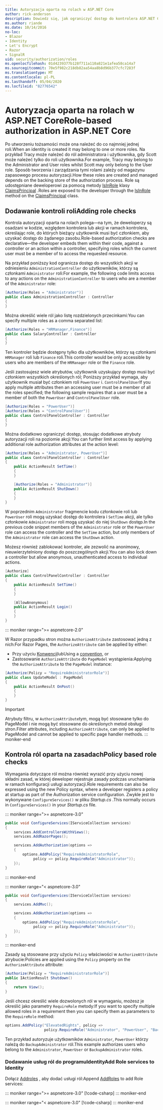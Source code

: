 ```yaml
---
title: Autoryzacja oparta na rolach w ASP.NET Core
author: rick-anderson
description: Dowiedz się, jak ograniczyć dostęp do kontrolera ASP.NET Core i akcji, przekazując role do atrybutu Autoryzuj.
ms.author: riande
ms.date: 10/14/2016
no-loc:
- Blazor
- Identity
- Let's Encrypt
- Razor
- SignalR
uid: security/authorization/roles
ms.openlocfilehash: 01d4239377b128f711a110a821e1afea58ca14a7
ms.sourcegitcommit: 70e5f982c218db82aa54aa8b8d96b377cfc7283f
ms.translationtype: MT
ms.contentlocale: pl-PL
ms.lasthandoff: 05/04/2020
ms.locfileid: "82776542"
---
```

# <a name="role-based-authorization-in-aspnet-core"></a><span data-ttu-id="40b62-103">Autoryzacja oparta na rolach w ASP.NET Core</span><span class="sxs-lookup"><span data-stu-id="40b62-103">Role-based authorization in ASP.NET Core</span></span>

<a name="security-authorization-role-based"></a>

<span data-ttu-id="40b62-104">Po utworzeniu tożsamości może ona należeć do co najmniej jednej roli.</span><span class="sxs-lookup"><span data-stu-id="40b62-104">When an identity is created it may belong to one or more roles.</span></span> <span data-ttu-id="40b62-105">Na przykład Tracy może należeć do ról administratora i użytkownika, gdy Scott może należeć tylko do roli użytkownika.</span><span class="sxs-lookup"><span data-stu-id="40b62-105">For example, Tracy may belong to the Administrator and User roles whilst Scott may only belong to the User role.</span></span> <span data-ttu-id="40b62-106">Sposób tworzenia i zarządzania tymi rolami zależy od magazynu zapasowego procesu autoryzacji.</span><span class="sxs-lookup"><span data-stu-id="40b62-106">How these roles are created and managed depends on the backing store of the authorization process.</span></span> <span data-ttu-id="40b62-107">Role są udostępniane deweloperowi za pomocą metody [IsInRole](/dotnet/api/system.security.principal.genericprincipal.isinrole) klasy [ClaimsPrincipal](/dotnet/api/system.security.claims.claimsprincipal) .</span><span class="sxs-lookup"><span data-stu-id="40b62-107">Roles are exposed to the developer through the [IsInRole](/dotnet/api/system.security.principal.genericprincipal.isinrole) method on the [ClaimsPrincipal](/dotnet/api/system.security.claims.claimsprincipal) class.</span></span>

## <a name="adding-role-checks"></a><span data-ttu-id="40b62-108">Dodawanie kontroli roli</span><span class="sxs-lookup"><span data-stu-id="40b62-108">Adding role checks</span></span>

<span data-ttu-id="40b62-109">Kontrola autoryzacji oparta na rolach polega&mdash;na tym, że deweloperzy są osadzani w kodzie, względem kontrolera lub akcji w ramach kontrolera, określając role, do których bieżący użytkownik musi być członkiem, aby uzyskać dostęp do żądanego zasobu.</span><span class="sxs-lookup"><span data-stu-id="40b62-109">Role-based authorization checks are declarative&mdash;the developer embeds them within their code, against a controller or an action within a controller, specifying roles which the current user must be a member of to access the requested resource.</span></span>

<span data-ttu-id="40b62-110">Na przykład poniższy kod ogranicza dostęp do wszystkich akcji w odniesieniu `AdministrationController` do użytkowników, którzy są członkami `Administrator` roli:</span><span class="sxs-lookup"><span data-stu-id="40b62-110">For example, the following code limits access to any actions on the `AdministrationController` to users who are a member of the `Administrator` role:</span></span>

```csharp
[Authorize(Roles = "Administrator")]
public class AdministrationController : Controller
{
}
```

<span data-ttu-id="40b62-111">Można określić wiele ról jako listę rozdzielonych przecinkami:</span><span class="sxs-lookup"><span data-stu-id="40b62-111">You can specify multiple roles as a comma separated list:</span></span>

```csharp
[Authorize(Roles = "HRManager,Finance")]
public class SalaryController : Controller
{
}
```

<span data-ttu-id="40b62-112">Ten kontroler będzie dostępny tylko dla użytkowników, którzy są członkami `HRManager` roli lub `Finance` roli.</span><span class="sxs-lookup"><span data-stu-id="40b62-112">This controller would be only accessible by users who are members of the `HRManager` role or the `Finance` role.</span></span>

<span data-ttu-id="40b62-113">Jeśli zastosujesz wiele atrybutów, użytkownik uzyskujący dostęp musi być członkiem wszystkich określonych ról; Poniższy przykład wymaga, aby użytkownik musiał być członkiem roli `PowerUser` i. `ControlPanelUser`</span><span class="sxs-lookup"><span data-stu-id="40b62-113">If you apply multiple attributes then an accessing user must be a member of all the roles specified; the following sample requires that a user must be a member of both the `PowerUser` and `ControlPanelUser` role.</span></span>

```csharp
[Authorize(Roles = "PowerUser")]
[Authorize(Roles = "ControlPanelUser")]
public class ControlPanelController : Controller
{
}
```

<span data-ttu-id="40b62-114">Można dodatkowo ograniczyć dostęp, stosując dodatkowe atrybuty autoryzacji roli na poziomie akcji:</span><span class="sxs-lookup"><span data-stu-id="40b62-114">You can further limit access by applying additional role authorization attributes at the action level:</span></span>

```csharp
[Authorize(Roles = "Administrator, PowerUser")]
public class ControlPanelController : Controller
{
    public ActionResult SetTime()
    {
    }

    [Authorize(Roles = "Administrator")]
    public ActionResult ShutDown()
    {
    }
}
```

<span data-ttu-id="40b62-115">W poprzednim `Administrator` fragmencie kodu członkowie roli lub `PowerUser` roli mogą uzyskać dostęp do kontrolera i `SetTime` akcji, ale tylko członkowie `Administrator` roli mogą uzyskać do niej `ShutDown` dostęp.</span><span class="sxs-lookup"><span data-stu-id="40b62-115">In the previous code snippet members of the `Administrator` role or the `PowerUser` role can access the controller and the `SetTime` action, but only members of the `Administrator` role can access the `ShutDown` action.</span></span>

<span data-ttu-id="40b62-116">Możesz również zablokować kontroler, ale zezwolić na anonimowy, nieuwierzytelniony dostęp do poszczególnych akcji.</span><span class="sxs-lookup"><span data-stu-id="40b62-116">You can also lock down a controller but allow anonymous, unauthenticated access to individual actions.</span></span>

```csharp
[Authorize]
public class ControlPanelController : Controller
{
    public ActionResult SetTime()
    {
    }

    [AllowAnonymous]
    public ActionResult Login()
    {
    }
}
```

::: moniker range=">= aspnetcore-2.0"

<span data-ttu-id="40b62-117">W Razor przypadku stron można `AuthorizeAttribute` zastosować jedną z nich:</span><span class="sxs-lookup"><span data-stu-id="40b62-117">For Razor Pages, the `AuthorizeAttribute` can be applied by either:</span></span>

* <span data-ttu-id="40b62-118">Przy użyciu [Konwencji](xref:razor-pages/razor-pages-conventions#page-model-action-conventions)lub</span><span class="sxs-lookup"><span data-stu-id="40b62-118">Using a [convention](xref:razor-pages/razor-pages-conventions#page-model-action-conventions), or</span></span>
* <span data-ttu-id="40b62-119">Zastosowanie `AuthorizeAttribute` do `PageModel` wystąpienia:</span><span class="sxs-lookup"><span data-stu-id="40b62-119">Applying the `AuthorizeAttribute` to the `PageModel` instance:</span></span>

```csharp
[Authorize(Policy = "RequireAdministratorRole")]
public class UpdateModel : PageModel
{
    public ActionResult OnPost()
    {
    }
}
```

> [!IMPORTANT]
> <span data-ttu-id="40b62-120">Atrybuty filtru, w `AuthorizeAttribute`tym, mogą być stosowane tylko do PageModel i nie mogą być stosowane do określonych metod obsługi stron.</span><span class="sxs-lookup"><span data-stu-id="40b62-120">Filter attributes, including `AuthorizeAttribute`, can only be applied to PageModel and cannot be applied to specific page handler methods.</span></span>
::: moniker-end

<a name="security-authorization-role-policy"></a>

## <a name="policy-based-role-checks"></a><span data-ttu-id="40b62-121">Kontrola ról oparta na zasadach</span><span class="sxs-lookup"><span data-stu-id="40b62-121">Policy based role checks</span></span>

<span data-ttu-id="40b62-122">Wymagania dotyczące ról można również wyrazić przy użyciu nowej składni zasad, w której deweloper rejestruje zasady podczas uruchamiania w ramach konfiguracji usługi autoryzacji.</span><span class="sxs-lookup"><span data-stu-id="40b62-122">Role requirements can also be expressed using the new Policy syntax, where a developer registers a policy at startup as part of the Authorization service configuration.</span></span> <span data-ttu-id="40b62-123">Zwykle jest to wykonywane `ConfigureServices()` w pliku *Startup.cs* .</span><span class="sxs-lookup"><span data-stu-id="40b62-123">This normally occurs in `ConfigureServices()` in your *Startup.cs* file.</span></span>

::: moniker range=">= aspnetcore-3.0"
```csharp
public void ConfigureServices(IServiceCollection services)
{
    services.AddControllersWithViews();
    services.AddRazorPages();

    services.AddAuthorization(options =>
    {
        options.AddPolicy("RequireAdministratorRole",
             policy => policy.RequireRole("Administrator"));
    });
}
```
::: moniker-end

::: moniker range="< aspnetcore-3.0"
```csharp
public void ConfigureServices(IServiceCollection services)
{
    services.AddMvc();

    services.AddAuthorization(options =>
    {
        options.AddPolicy("RequireAdministratorRole",
             policy => policy.RequireRole("Administrator"));
    });
}
```
::: moniker-end

<span data-ttu-id="40b62-124">Zasady są stosowane przy użyciu `Policy` właściwości w `AuthorizeAttribute` atrybucie:</span><span class="sxs-lookup"><span data-stu-id="40b62-124">Policies are applied using the `Policy` property on the `AuthorizeAttribute` attribute:</span></span>

```csharp
[Authorize(Policy = "RequireAdministratorRole")]
public IActionResult Shutdown()
{
    return View();
}
```

<span data-ttu-id="40b62-125">Jeśli chcesz określić wiele dozwolonych ról w wymaganiu, możesz je określić jako parametry `RequireRole` metody:</span><span class="sxs-lookup"><span data-stu-id="40b62-125">If you want to specify multiple allowed roles in a requirement then you can specify them as parameters to the `RequireRole` method:</span></span>

```csharp
options.AddPolicy("ElevatedRights", policy =>
                  policy.RequireRole("Administrator", "PowerUser", "BackupAdministrator"));
```

<span data-ttu-id="40b62-126">Ten przykład autoryzuje użytkowników `Administrator`, `PowerUser` którzy należą do `BackupAdministrator` ról.</span><span class="sxs-lookup"><span data-stu-id="40b62-126">This example authorizes users who belong to the `Administrator`, `PowerUser` or `BackupAdministrator` roles.</span></span>

### <a name="add-role-services-to-identity"></a><span data-ttu-id="40b62-127">Dodawanie usług ról do programuIdentity</span><span class="sxs-lookup"><span data-stu-id="40b62-127">Add Role services to Identity</span></span>

<span data-ttu-id="40b62-128">Dołącz [Addroles](/dotnet/api/microsoft.aspnetcore.identity.identitybuilder.addroles#Microsoft_AspNetCore_Identity_IdentityBuilder_AddRoles__1) , aby dodać usługi ról:</span><span class="sxs-lookup"><span data-stu-id="40b62-128">Append [AddRoles](/dotnet/api/microsoft.aspnetcore.identity.identitybuilder.addroles#Microsoft_AspNetCore_Identity_IdentityBuilder_AddRoles__1) to add Role services:</span></span>

::: moniker range=">= aspnetcore-3.0"
[!code-csharp[](roles/samples/3_0/Startup.cs?name=snippet&highlight=7)]
::: moniker-end

::: moniker range="< aspnetcore-3.0"
[!code-csharp[](roles/samples/2_2/Startup.cs?name=snippet&highlight=7)]
::: moniker-end

